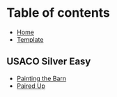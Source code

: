 # Table of contents

* [Home](README.md)
* [Template](template.md)

## USACO Silver Easy

* [Painting the Barn](usaco-silver-easy/painting-the-barn.md)
* [Paired Up](usaco-silver-easy/paired-up.md)
